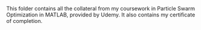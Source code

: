 This folder contains all the collateral from my coursework in Particle Swarm Optimization in MATLAB, provided by Udemy. It also contains my certificate of completion.
